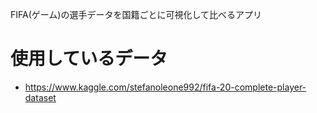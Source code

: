 FIFA(ゲーム)の選手データを国籍ごとに可視化して比べるアプリ

# 使用しているデータ
- https://www.kaggle.com/stefanoleone992/fifa-20-complete-player-dataset